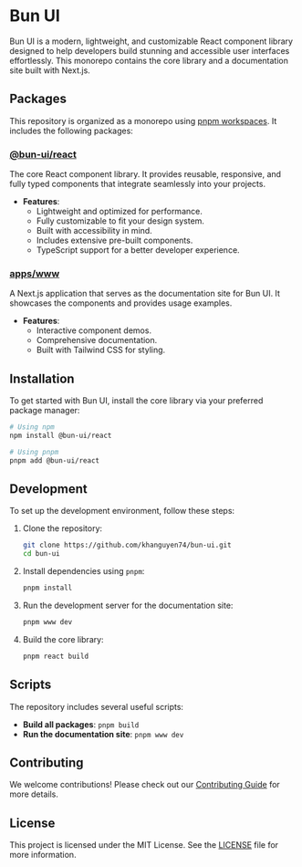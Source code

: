 # Bun UI

Bun UI is a modern, lightweight, and customizable React component library designed to help developers build stunning and accessible user interfaces effortlessly. This monorepo contains the core library and a documentation site built with Next.js.

## Packages

This repository is organized as a monorepo using [pnpm workspaces](https://pnpm.io/workspaces). It includes the following packages:

### [@bun-ui/react](packages/react)

The core React component library. It provides reusable, responsive, and fully typed components that integrate seamlessly into your projects.

- **Features**:
  - Lightweight and optimized for performance.
  - Fully customizable to fit your design system.
  - Built with accessibility in mind.
  - Includes extensive pre-built components.
  - TypeScript support for a better developer experience.

### [apps/www](apps/www)

A Next.js application that serves as the documentation site for Bun UI. It showcases the components and provides usage examples.

- **Features**:
  - Interactive component demos.
  - Comprehensive documentation.
  - Built with Tailwind CSS for styling.

## Installation

To get started with Bun UI, install the core library via your preferred package manager:

```bash
# Using npm
npm install @bun-ui/react

# Using pnpm
pnpm add @bun-ui/react
```

## Development

To set up the development environment, follow these steps:

1. Clone the repository:

   ```bash
   git clone https://github.com/khanguyen74/bun-ui.git
   cd bun-ui
   ```

2. Install dependencies using `pnpm`:

   ```bash
   pnpm install
   ```

3. Run the development server for the documentation site:

   ```bash
   pnpm www dev
   ```

4. Build the core library:

   ```bash
   pnpm react build
   ```

## Scripts

The repository includes several useful scripts:

- **Build all packages**: `pnpm build`
- **Run the documentation site**: `pnpm www dev`

## Contributing

We welcome contributions! Please check out our [Contributing Guide](https://your-contributing-guide-url.com) for more details.

## License

This project is licensed under the MIT License. See the [LICENSE](LICENSE) file for more information.
